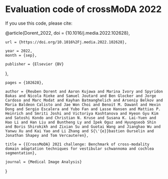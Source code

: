 # Evaluation code of crossMoDA 2022

If you use this code, please cite:

@article{Dorent_2022,
	doi = {10.1016/j.media.2022.102628},
  
	url = {https://doi.org/10.1016%2Fj.media.2022.102628},
  
	year = 2022,
	month = {sep},
  
	publisher = {Elsevier {BV}
},
  
	pages = {102628},
  
	author = {Reuben Dorent and Aaron Kujawa and Marina Ivory and Spyridon Bakas and Nicola Rieke and Samuel Joutard and Ben Glocker and Jorge Cardoso and Marc Modat and Kayhan Batmanghelich and Arseniy Belkov and Maria Baldeon Calisto and Jae Won Choi and Benoit M. Dawant and Hexin Dong and Sergio Escalera and Yubo Fan and Lasse Hansen and Mattias P. Heinrich and Smriti Joshi and Victoriya Kashtanova and Hyeon Gyu Kim and Satoshi Kondo and Christian N. Kruse and Susana K. Lai-Yuen and Hao Li and Han Liu and Buntheng Ly and Ipek Oguz and Hyungseob Shin and Boris Shirokikh and Zixian Su and Guotai Wang and Jianghao Wu and Yanwu Xu and Kai Yao and Li Zhang and S{\'{e}}bastien Ourselin and Jonathan Shapey and Tom Vercauteren},
  
	title = {{CrossMoDA} 2021 challenge: Benchmark of cross-modality domain adaptation techniques for vestibular schwannoma and cochlea segmentation},
  
	journal = {Medical Image Analysis}
}
